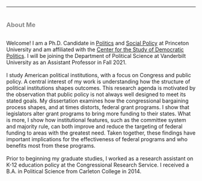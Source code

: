 <hr>
<div class="row">
  <div class="column left" style="color:#888"> <h3>About Me</h3> </div>
  <div class="column right"> <p> Welcome! I am a Ph.D. Candidate in <a href="https://politics.princeton.edu/">Politics</a> and <a href="https://jdp.princeton.edu/">Social Policy</a> at Princeton University and am affiliated with the <a href="https://csdp.princeton.edu/">Center for the Study of Democratic Politics</a>. I will be joining the Department of Political Science at Vanderbilt University as an Assistant Professor in Fall 2021.<br> <br>I study American political institutions, with a focus on Congress and public policy. A central interest of my work is understanding how the structure of political institutions shapes outcomes. This research agenda is motivated by the observation that public policy is not always well designed to meet its stated goals. My dissertation examines how the congressional bargaining process shapes, and at times distorts, federal grant programs. I show that legislators alter grant programs to bring more funding to their states. What is more, I show how institutional features, such as the committee system and majority rule, can both improve and reduce the targeting of federal funding to areas with the greatest need. Taken together, these findings have important implications for the effectiveness of federal programs and who benefits most from these programs.<br> <br>Prior to beginning my graduate studies, I worked as a research assistant on K-12 education policy at the Congressional Research Service. I received a B.A. in Political Science from Carleton College in 2014.</p> </div>
</div>

